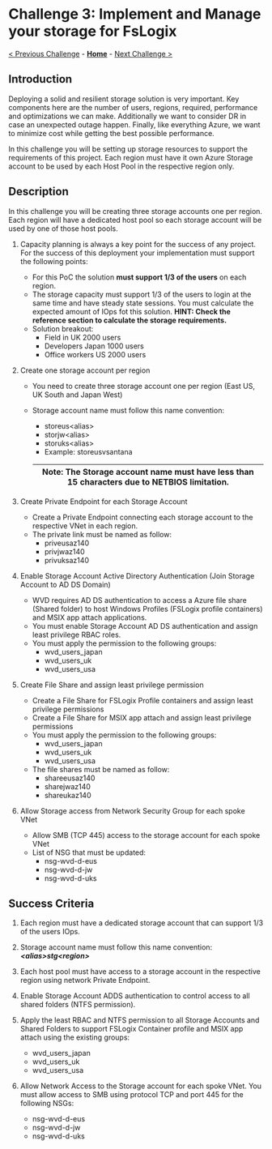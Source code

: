 # Challenge 3: Implement and Manage your storage for FsLogix

[< Previous Challenge](./02-Implement-Manage-Network.md) - **[Home](../README.md)** - [Next Challenge >](./04-Create-Manage-Images.md)

## Introduction

Deploying a solid and resilient storage solution is very important. Key components here are the number of users, regions, required, performance and optimizations we can make. Additionally we want to consider DR in case an unexpected outage happen. Finally, like everything Azure, we want to minimize cost while getting the best possible performance.

In this challenge you will be setting up storage resources to support the requirements of this project. Each region must have it own Azure Storage account to be used by each Host Pool in the respective region only.

## Description

In this challenge you will be creating three storage accounts one per region. Each region will have a dedicated host pool so each storage account will be used by one of those host pools.

1. Capacity planning is always a key point for the success of any project. For the success of this deployment your implementation must support the following points:
    * For this PoC the solution **must support 1/3 of the users** on each region. 
    * The storage capacity must support 1/3 of the users to login at the same time and have steady state sessions. You must calculate the expected amount of IOps fot this solution. **HINT: Check the reference section to calculate the storage requirements.**
    * Solution breakout:
        * Field in UK 2000 users
        * Developers Japan 1000 users
        * Office workers US 2000 users

1. Create one storage account per region
    * You need to create three storage account one per region (East US, UK South and Japan West)
    * Storage account name must follow this name convention:
        - storeus\<alias>
        - storjw\<alias>
        - storuks\<alias>
        - Example: storeusvsantana

        | Note: The Storage account name must have less than 15 characters due to NETBIOS limitation. |
        | --- |

1. Create Private Endpoint for each Storage Account
    * Create a Private Endpoint connecting each storage account to the respective VNet in each region.
    * The private link must be named as follow:
        - priveusaz140  
        - privjwaz140
        - privuksaz140

1. Enable Storage Account Active Directory Authentication (Join Storage Account to AD DS Domain)
    * WVD requires AD DS authentication to access a Azure file share (Shared folder) to host Windows Profiles (FSLogix profile containers) and MSIX app attach applications.
    * You must enable Storage Account AD DS authentication and assign least privilege RBAC roles.
    * You must apply the permission to the following groups:
        - wvd_users_japan
        - wvd_users_uk
        - wvd_users_usa

1. Create File Share and assign least privilege permission
    * Create a File Share for FSLogix Profile containers and assign least privilege permissions
    * Create a File Share for MSIX app attach and assign least privilege permissions
    * You must apply the permission to the following groups:
        - wvd_users_japan
        - wvd_users_uk
        - wvd_users_usa  
    * The file shares must be named as follow:
        - shareeusaz140
        - sharejwaz140
        - shareukaz140

1. Allow Storage access from Network Security Group for each spoke VNet
    * Allow SMB (TCP 445) access to the storage account for each spoke VNet
    * List of NSG that must be updated:
        - nsg-wvd-d-eus
        - nsg-wvd-d-jw
        - nsg-wvd-d-uks

## Success Criteria

1. Each region must have a dedicated storage account that can support 1/3 of the users IOps.

1. Storage account name must follow this name convention: ***\<alias>stg\<region>***

1. Each host pool must have access to a storage account in the respective region using network Private Endpoint.

1. Enable Storage Account ADDS authentication to control access to all shared folders (NTFS permission).

1. Apply the least RBAC and NTFS permission to all Storage Accounts and Shared Folders to support FSLogix Container profile and MSIX app attach using the existing groups:
    - wvd_users_japan
    - wvd_users_uk
    - wvd_users_usa  

1. Allow Network Access to the Storage account for each spoke VNet.
You must allow access to SMB using protocol TCP and port 445 for the following NSGs:
    - nsg-wvd-d-eus
    - nsg-wvd-d-jw
    - nsg-wvd-d-uks    